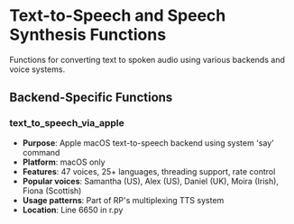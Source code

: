 # Text-to-Speech and Speech Synthesis Functions

Functions for converting text to spoken audio using various backends and voice systems.

## Backend-Specific Functions

### text_to_speech_via_apple
- **Purpose**: Apple macOS text-to-speech backend using system 'say' command
- **Platform**: macOS only
- **Features**: 47 voices, 25+ languages, threading support, rate control
- **Popular voices**: Samantha (US), Alex (US), Daniel (UK), Moira (Irish), Fiona (Scottish)
- **Usage patterns**: Part of RP's multiplexing TTS system
- **Location**: Line 6650 in r.py